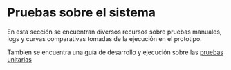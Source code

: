 # Pruebas sobre el sistema

En esta sección se encuentran diversos recursos sobre pruebas manuales, logs y curvas comparativas tomadas de la ejecución en el prototipo.

Tambien se encuentra una guía de desarrollo y ejecución sobre las [pruebas unitarias](unit_tests.md) 